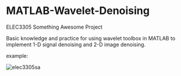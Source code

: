 # MATLAB-Wavelet-Denoising
ELEC3305 Something Awesome Project

Basic knowledge and practice for using wavelet toolbox in MATLAB to implement 1-D signal denoising and 2-D image denoising.

example:

![elec3305sa](https://user-images.githubusercontent.com/58734009/193272919-de5e63a0-f101-4dd0-ad8a-af7cde8f4353.png)

